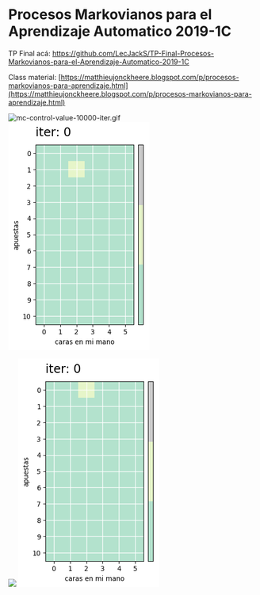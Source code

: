 # Procesos Markovianos para el Aprendizaje Automatico 2019-1C

TP Final acá: https://github.com/LecJackS/TP-Final-Procesos-Markovianos-para-el-Aprendizaje-Automatico-2019-1C

Class material: [https://matthieujonckheere.blogspot.com/p/procesos-markovianos-para-aprendizaje.html](https://matthieujonckheere.blogspot.com/p/procesos-markovianos-para-aprendizaje.html)

![mc-control-value-10000-iter.gif](https://github.com/LecJackS/Procesos-Markovianos-Para-el-Aprendizaje-Automatico-2019-1C/raw/bb2a3a346612b0e21660535549af5d7ef5640944/tp3/img/mc-control-value-10000-iter.gif)  ![mc-control-policy-10000-iter.gif](https://github.com/LecJackS/Procesos-Markovianos-Para-el-Aprendizaje-Automatico-2019-1C/raw/bb2a3a346612b0e21660535549af5d7ef5640944/tp3/img/mc-control-policy-10000-iter.gif)

![](https://github.com/LecJackS/Procesos-Markovianos-Para-el-Aprendizaje-Automatico-2019-1C/raw/bb2a3a346612b0e21660535549af5d7ef5640944/tp3/img/q-learning-control-value-10000-iter.gif) ![](https://github.com/LecJackS/Procesos-Markovianos-Para-el-Aprendizaje-Automatico-2019-1C/raw/bb2a3a346612b0e21660535549af5d7ef5640944/tp3/img/q-learning-control-policy-10000-iter.gif)
